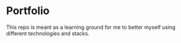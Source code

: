 # Portfolio

This repo is meant as a learning ground for me to better myself using different technologies and stacks.
